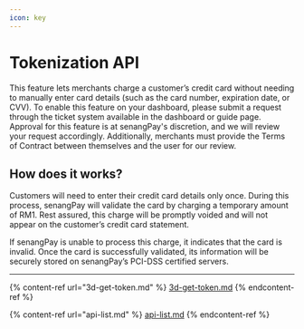 ```yaml
---
icon: key
---
```


# Tokenization API

This feature lets merchants charge a customer’s credit card without needing to manually enter card details (such as the card number, expiration date, or CVV). To enable this feature on your dashboard, please submit a request through the ticket system available in the dashboard or guide page. Approval for this feature is at senangPay's discretion, and we will review your request accordingly. Additionally, merchants must provide the Terms of Contract between themselves and the user for our review.



## **How does it works?**

Customers will need to enter their credit card details only once. During this process, senangPay will validate the card by charging a temporary amount of RM1. Rest assured, this charge will be promptly voided and will not appear on the customer’s credit card statement.

If senangPay is unable to process this charge, it indicates that the card is invalid. Once the card is successfully validated, its information will be securely stored on senangPay’s PCI-DSS certified servers.



***

{% content-ref url="3d-get-token.md" %}
[3d-get-token.md](3d-get-token.md)
{% endcontent-ref %}

{% content-ref url="api-list.md" %}
[api-list.md](api-list.md)
{% endcontent-ref %}
